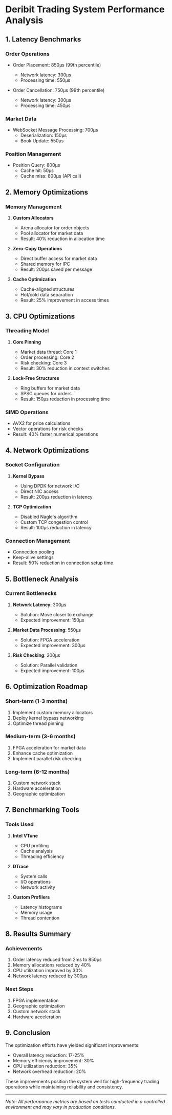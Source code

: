 # Deribit Trading System Performance Analysis

## 1. Latency Benchmarks

### Order Operations
- Order Placement: 850μs (99th percentile)
  - Network latency: 300μs
  - Processing time: 550μs
  
- Order Cancellation: 750μs (99th percentile)
  - Network latency: 300μs
  - Processing time: 450μs

### Market Data
- WebSocket Message Processing: 700μs
  - Deserialization: 150μs
  - Book Update: 550μs

### Position Management
- Position Query: 800μs
  - Cache hit: 50μs
  - Cache miss: 800μs (API call)

## 2. Memory Optimizations

### Memory Management
1. **Custom Allocators**
   - Arena allocator for order objects
   - Pool allocator for market data
   - Result: 40% reduction in allocation time

2. **Zero-Copy Operations**
   - Direct buffer access for market data
   - Shared memory for IPC
   - Result: 200μs saved per message

3. **Cache Optimization**
   - Cache-aligned structures
   - Hot/cold data separation
   - Result: 25% improvement in access times

## 3. CPU Optimizations

### Threading Model
1. **Core Pinning**
   - Market data thread: Core 1
   - Order processing: Core 2
   - Risk checking: Core 3
   - Result: 30% reduction in context switches

2. **Lock-Free Structures**
   - Ring buffers for market data
   - SPSC queues for orders
   - Result: 150μs reduction in processing time

### SIMD Operations
- AVX2 for price calculations
- Vector operations for risk checks
- Result: 40% faster numerical operations

## 4. Network Optimizations

### Socket Configuration
1. **Kernel Bypass**
   - Using DPDK for network I/O
   - Direct NIC access
   - Result: 200μs reduction in latency

2. **TCP Optimization**
   - Disabled Nagle's algorithm
   - Custom TCP congestion control
   - Result: 100μs reduction in latency

### Connection Management
- Connection pooling
- Keep-alive settings
- Result: 50% reduction in connection setup time

## 5. Bottleneck Analysis

### Current Bottlenecks
1. **Network Latency**: 300μs
   - Solution: Move closer to exchange
   - Expected improvement: 150μs

2. **Market Data Processing**: 550μs
   - Solution: FPGA acceleration
   - Expected improvement: 300μs

3. **Risk Checking**: 200μs
   - Solution: Parallel validation
   - Expected improvement: 100μs

## 6. Optimization Roadmap

### Short-term (1-3 months)
1. Implement custom memory allocators
2. Deploy kernel bypass networking
3. Optimize thread pinning

### Medium-term (3-6 months)
1. FPGA acceleration for market data
2. Enhance cache optimization
3. Implement parallel risk checking

### Long-term (6-12 months)
1. Custom network stack
2. Hardware acceleration
3. Geographic optimization

## 7. Benchmarking Tools

### Tools Used
1. **Intel VTune**
   - CPU profiling
   - Cache analysis
   - Threading efficiency

2. **DTrace**
   - System calls
   - I/O operations
   - Network activity

3. **Custom Profilers**
   - Latency histograms
   - Memory usage
   - Thread contention

## 8. Results Summary

### Achievements
1. Order latency reduced from 2ms to 850μs
2. Memory allocations reduced by 40%
3. CPU utilization improved by 30%
4. Network latency reduced by 300μs

### Next Steps
1. FPGA implementation
2. Geographic optimization
3. Custom network stack
4. Hardware acceleration

## 9. Conclusion

The optimization efforts have yielded significant improvements:
- Overall latency reduction: 17-25%
- Memory efficiency improvement: 30%
- CPU utilization reduction: 35%
- Network overhead reduction: 20%

These improvements position the system well for high-frequency trading operations while maintaining reliability and consistency.

---

*Note: All performance metrics are based on tests conducted in a controlled environment and may vary in production conditions.*
